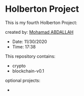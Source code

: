 # Holberton Project

This is my fourth Holberton Project:

created by: [Mohamad ABDALLAH](https://www.linkedin.com/in/m-abdallah/)

* Date: 11/30/2020
* Time: 17:38

This repository contains:

* crypto
* blockchain-v0.1

optional projects:

*


